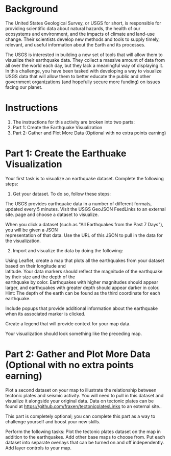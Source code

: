 # Background
The United States Geological Survey, or USGS for short, is responsible for providing scientific data about natural hazards, the health of our ecosystems and environment, and the impacts of climate and land-use change. Their scientists develop new methods and tools to supply timely, relevant, and useful information about the Earth and its processes.

The USGS is interested in building a new set of tools that will allow them to visualize their earthquake data. They collect a massive amount of data from all over the world each day, but they lack a meaningful way of displaying it. In this challenge, you have been tasked with developing a way to visualize USGS data that will allow them to better educate the public and other government organizations (and hopefully secure more funding) on issues facing our planet.

# Instructions
1. The instructions for this activity are broken into two parts:
2. Part 1: Create the Earthquake Visualization
3. Part 2: Gather and Plot More Data (Optional with no extra points earning)

# Part 1: Create the Earthuake Visualization
Your first task is to visualize an earthquake dataset. Complete the following steps:

1. Get your dataset. To do so, follow these steps:
  
  The USGS provides earthquake data in a number of different formats, updated every 5 minutes. Visit the USGS   GeoJSON FeedLinks to an external site. page and choose a dataset to visualize.
  
  When you click a dataset (such as "All Earthquakes from the Past 7 Days"), you will be given a JSON         
  representation of that data. Use the URL of this JSON to pull in the data for the visualization.
  
  2. Import and visualize the data by doing the following:
  
  Using Leaflet, create a map that plots all the earthquakes from your dataset based on their longitude and   
  latitude.
    Your data markers should reflect the magnitude of the earthquake by their size and the depth of the   
    earthquake by color. Earthquakes with higher magnitudes should appear larger, and earthquakes with
    greater depth should appear darker in color.
    Hint: The depth of the earth can be found as the third coordinate for each earthquake.
  
  Include popups that provide additional information about the earthquake when its associated marker is
  clicked.

  Create a legend that will provide context for your map data.

  Your visualization should look something like the preceding map.
  
# Part 2: Gather and Plot More Data (Optional with no extra points earning)
Plot a second dataset on your map to illustrate the relationship between tectonic plates and seismic activity. You will need to pull in this dataset and visualize it alongside your original data. Data on tectonic plates can be found at https://github.com/fraxen/tectonicplatesLinks to an external site..

This part is completely optional; you can complete this part as a way to challenge yourself and boost your new skills.

Perform the following tasks:
  Plot the tectonic plates dataset on the map in addition to the earthquakes.
  Add other base maps to choose from.
  Put each dataset into separate overlays that can be turned on and off independently.
  Add layer controls to your map.
  

